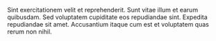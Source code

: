 Sint exercitationem velit et reprehenderit. Sunt vitae illum et earum quibusdam. Sed voluptatem cupiditate eos repudiandae sint. Expedita repudiandae sit amet. Accusantium itaque cum est et voluptatem quas rerum non nihil.